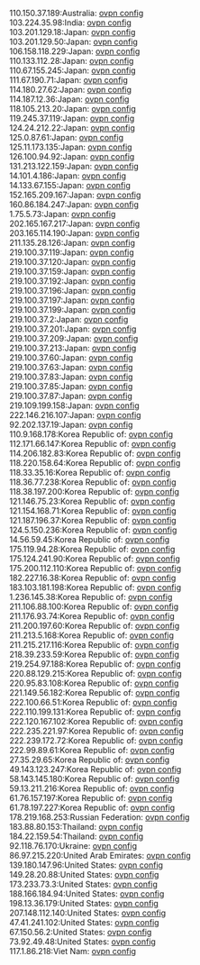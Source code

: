 110.150.37.189:Australia: [ovpn config](vpn/110_150_37_189.ovpn)  
103.224.35.98:India: [ovpn config](vpn/103_224_35_98.ovpn)  
103.201.129.18:Japan: [ovpn config](vpn/103_201_129_18.ovpn)  
103.201.129.50:Japan: [ovpn config](vpn/103_201_129_50.ovpn)  
106.158.118.229:Japan: [ovpn config](vpn/106_158_118_229.ovpn)  
110.133.112.28:Japan: [ovpn config](vpn/110_133_112_28.ovpn)  
110.67.155.245:Japan: [ovpn config](vpn/110_67_155_245.ovpn)  
111.67.190.71:Japan: [ovpn config](vpn/111_67_190_71.ovpn)  
114.180.27.62:Japan: [ovpn config](vpn/114_180_27_62.ovpn)  
114.187.12.36:Japan: [ovpn config](vpn/114_187_12_36.ovpn)  
118.105.213.20:Japan: [ovpn config](vpn/118_105_213_20.ovpn)  
119.245.37.119:Japan: [ovpn config](vpn/119_245_37_119.ovpn)  
124.24.212.22:Japan: [ovpn config](vpn/124_24_212_22.ovpn)  
125.0.87.61:Japan: [ovpn config](vpn/125_0_87_61.ovpn)  
125.11.173.135:Japan: [ovpn config](vpn/125_11_173_135.ovpn)  
126.100.94.92:Japan: [ovpn config](vpn/126_100_94_92.ovpn)  
131.213.122.159:Japan: [ovpn config](vpn/131_213_122_159.ovpn)  
14.101.4.186:Japan: [ovpn config](vpn/14_101_4_186.ovpn)  
14.133.67.155:Japan: [ovpn config](vpn/14_133_67_155.ovpn)  
152.165.209.167:Japan: [ovpn config](vpn/152_165_209_167.ovpn)  
160.86.184.247:Japan: [ovpn config](vpn/160_86_184_247.ovpn)  
1.75.5.73:Japan: [ovpn config](vpn/1_75_5_73.ovpn)  
202.165.167.217:Japan: [ovpn config](vpn/202_165_167_217.ovpn)  
203.165.114.190:Japan: [ovpn config](vpn/203_165_114_190.ovpn)  
211.135.28.126:Japan: [ovpn config](vpn/211_135_28_126.ovpn)  
219.100.37.119:Japan: [ovpn config](vpn/219_100_37_119.ovpn)  
219.100.37.120:Japan: [ovpn config](vpn/219_100_37_120.ovpn)  
219.100.37.159:Japan: [ovpn config](vpn/219_100_37_159.ovpn)  
219.100.37.192:Japan: [ovpn config](vpn/219_100_37_192.ovpn)  
219.100.37.196:Japan: [ovpn config](vpn/219_100_37_196.ovpn)  
219.100.37.197:Japan: [ovpn config](vpn/219_100_37_197.ovpn)  
219.100.37.199:Japan: [ovpn config](vpn/219_100_37_199.ovpn)  
219.100.37.2:Japan: [ovpn config](vpn/219_100_37_2.ovpn)  
219.100.37.201:Japan: [ovpn config](vpn/219_100_37_201.ovpn)  
219.100.37.209:Japan: [ovpn config](vpn/219_100_37_209.ovpn)  
219.100.37.213:Japan: [ovpn config](vpn/219_100_37_213.ovpn)  
219.100.37.60:Japan: [ovpn config](vpn/219_100_37_60.ovpn)  
219.100.37.63:Japan: [ovpn config](vpn/219_100_37_63.ovpn)  
219.100.37.83:Japan: [ovpn config](vpn/219_100_37_83.ovpn)  
219.100.37.85:Japan: [ovpn config](vpn/219_100_37_85.ovpn)  
219.100.37.87:Japan: [ovpn config](vpn/219_100_37_87.ovpn)  
219.109.199.158:Japan: [ovpn config](vpn/219_109_199_158.ovpn)  
222.146.216.107:Japan: [ovpn config](vpn/222_146_216_107.ovpn)  
92.202.137.19:Japan: [ovpn config](vpn/92_202_137_19.ovpn)  
110.9.168.178:Korea Republic of: [ovpn config](vpn/110_9_168_178.ovpn)  
112.171.66.147:Korea Republic of: [ovpn config](vpn/112_171_66_147.ovpn)  
114.206.182.83:Korea Republic of: [ovpn config](vpn/114_206_182_83.ovpn)  
118.220.158.64:Korea Republic of: [ovpn config](vpn/118_220_158_64.ovpn)  
118.33.35.16:Korea Republic of: [ovpn config](vpn/118_33_35_16.ovpn)  
118.36.77.238:Korea Republic of: [ovpn config](vpn/118_36_77_238.ovpn)  
118.38.197.200:Korea Republic of: [ovpn config](vpn/118_38_197_200.ovpn)  
121.146.75.23:Korea Republic of: [ovpn config](vpn/121_146_75_23.ovpn)  
121.154.168.71:Korea Republic of: [ovpn config](vpn/121_154_168_71.ovpn)  
121.187.196.37:Korea Republic of: [ovpn config](vpn/121_187_196_37.ovpn)  
124.5.150.236:Korea Republic of: [ovpn config](vpn/124_5_150_236.ovpn)  
14.56.59.45:Korea Republic of: [ovpn config](vpn/14_56_59_45.ovpn)  
175.119.94.28:Korea Republic of: [ovpn config](vpn/175_119_94_28.ovpn)  
175.124.241.90:Korea Republic of: [ovpn config](vpn/175_124_241_90.ovpn)  
175.200.112.110:Korea Republic of: [ovpn config](vpn/175_200_112_110.ovpn)  
182.227.16.38:Korea Republic of: [ovpn config](vpn/182_227_16_38.ovpn)  
183.103.181.198:Korea Republic of: [ovpn config](vpn/183_103_181_198.ovpn)  
1.236.145.38:Korea Republic of: [ovpn config](vpn/1_236_145_38.ovpn)  
211.106.88.100:Korea Republic of: [ovpn config](vpn/211_106_88_100.ovpn)  
211.176.93.74:Korea Republic of: [ovpn config](vpn/211_176_93_74.ovpn)  
211.200.197.60:Korea Republic of: [ovpn config](vpn/211_200_197_60.ovpn)  
211.213.5.168:Korea Republic of: [ovpn config](vpn/211_213_5_168.ovpn)  
211.215.217.116:Korea Republic of: [ovpn config](vpn/211_215_217_116.ovpn)  
218.39.233.59:Korea Republic of: [ovpn config](vpn/218_39_233_59.ovpn)  
219.254.97.188:Korea Republic of: [ovpn config](vpn/219_254_97_188.ovpn)  
220.88.129.215:Korea Republic of: [ovpn config](vpn/220_88_129_215.ovpn)  
220.95.83.108:Korea Republic of: [ovpn config](vpn/220_95_83_108.ovpn)  
221.149.56.182:Korea Republic of: [ovpn config](vpn/221_149_56_182.ovpn)  
222.100.66.51:Korea Republic of: [ovpn config](vpn/222_100_66_51.ovpn)  
222.110.199.131:Korea Republic of: [ovpn config](vpn/222_110_199_131.ovpn)  
222.120.167.102:Korea Republic of: [ovpn config](vpn/222_120_167_102.ovpn)  
222.235.221.97:Korea Republic of: [ovpn config](vpn/222_235_221_97.ovpn)  
222.239.172.72:Korea Republic of: [ovpn config](vpn/222_239_172_72.ovpn)  
222.99.89.61:Korea Republic of: [ovpn config](vpn/222_99_89_61.ovpn)  
27.35.29.65:Korea Republic of: [ovpn config](vpn/27_35_29_65.ovpn)  
49.143.123.247:Korea Republic of: [ovpn config](vpn/49_143_123_247.ovpn)  
58.143.145.180:Korea Republic of: [ovpn config](vpn/58_143_145_180.ovpn)  
59.13.211.216:Korea Republic of: [ovpn config](vpn/59_13_211_216.ovpn)  
61.76.157.197:Korea Republic of: [ovpn config](vpn/61_76_157_197.ovpn)  
61.78.197.227:Korea Republic of: [ovpn config](vpn/61_78_197_227.ovpn)  
178.219.168.253:Russian Federation: [ovpn config](vpn/178_219_168_253.ovpn)  
183.88.80.153:Thailand: [ovpn config](vpn/183_88_80_153.ovpn)  
184.22.159.54:Thailand: [ovpn config](vpn/184_22_159_54.ovpn)  
92.118.76.170:Ukraine: [ovpn config](vpn/92_118_76_170.ovpn)  
86.97.215.220:United Arab Emirates: [ovpn config](vpn/86_97_215_220.ovpn)  
139.180.147.96:United States: [ovpn config](vpn/139_180_147_96.ovpn)  
149.28.20.88:United States: [ovpn config](vpn/149_28_20_88.ovpn)  
173.233.73.3:United States: [ovpn config](vpn/173_233_73_3.ovpn)  
188.166.184.94:United States: [ovpn config](vpn/188_166_184_94.ovpn)  
198.13.36.179:United States: [ovpn config](vpn/198_13_36_179.ovpn)  
207.148.112.140:United States: [ovpn config](vpn/207_148_112_140.ovpn)  
47.41.241.102:United States: [ovpn config](vpn/47_41_241_102.ovpn)  
67.150.56.2:United States: [ovpn config](vpn/67_150_56_2.ovpn)  
73.92.49.48:United States: [ovpn config](vpn/73_92_49_48.ovpn)  
117.1.86.218:Viet Nam: [ovpn config](vpn/117_1_86_218.ovpn)  
